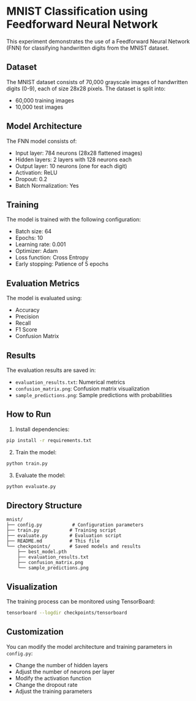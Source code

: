 # MNIST Classification using Feedforward Neural Network

This experiment demonstrates the use of a Feedforward Neural Network (FNN) for classifying handwritten digits from the MNIST dataset.

## Dataset

The MNIST dataset consists of 70,000 grayscale images of handwritten digits (0-9), each of size 28x28 pixels. The dataset is split into:
- 60,000 training images
- 10,000 test images

## Model Architecture

The FNN model consists of:
- Input layer: 784 neurons (28x28 flattened images)
- Hidden layers: 2 layers with 128 neurons each
- Output layer: 10 neurons (one for each digit)
- Activation: ReLU
- Dropout: 0.2
- Batch Normalization: Yes

## Training

The model is trained with the following configuration:
- Batch size: 64
- Epochs: 10
- Learning rate: 0.001
- Optimizer: Adam
- Loss function: Cross Entropy
- Early stopping: Patience of 5 epochs

## Evaluation Metrics

The model is evaluated using:
- Accuracy
- Precision
- Recall
- F1 Score
- Confusion Matrix

## Results

The evaluation results are saved in:
- `evaluation_results.txt`: Numerical metrics
- `confusion_matrix.png`: Confusion matrix visualization
- `sample_predictions.png`: Sample predictions with probabilities

## How to Run

1. Install dependencies:
```bash
pip install -r requirements.txt
```

2. Train the model:
```bash
python train.py
```

3. Evaluate the model:
```bash
python evaluate.py
```

## Directory Structure

```
mnist/
├── config.py           # Configuration parameters
├── train.py           # Training script
├── evaluate.py        # Evaluation script
├── README.md          # This file
└── checkpoints/       # Saved models and results
    ├── best_model.pth
    ├── evaluation_results.txt
    ├── confusion_matrix.png
    └── sample_predictions.png
```

## Visualization

The training process can be monitored using TensorBoard:
```bash
tensorboard --logdir checkpoints/tensorboard
```

## Customization

You can modify the model architecture and training parameters in `config.py`:
- Change the number of hidden layers
- Adjust the number of neurons per layer
- Modify the activation function
- Change the dropout rate
- Adjust the training parameters 